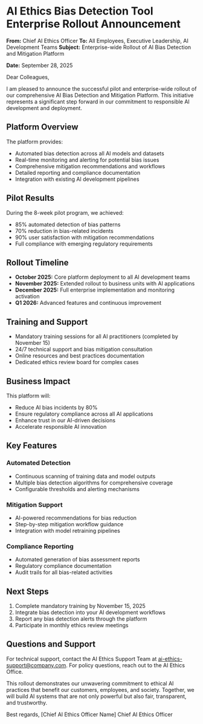 # AI Ethics Bias Detection Tool Enterprise Rollout Announcement

**From:** Chief AI Ethics Officer
**To:** All Employees, Executive Leadership, AI Development Teams
**Subject:** Enterprise-wide Rollout of AI Bias Detection and Mitigation Platform

**Date:** September 28, 2025

Dear Colleagues,

I am pleased to announce the successful pilot and enterprise-wide rollout of our comprehensive AI Bias Detection and Mitigation Platform. This initiative represents a significant step forward in our commitment to responsible AI development and deployment.

## Platform Overview

The platform provides:
- Automated bias detection across all AI models and datasets
- Real-time monitoring and alerting for potential bias issues
- Comprehensive mitigation recommendations and workflows
- Detailed reporting and compliance documentation
- Integration with existing AI development pipelines

## Pilot Results

During the 8-week pilot program, we achieved:
- 85% automated detection of bias patterns
- 70% reduction in bias-related incidents
- 90% user satisfaction with mitigation recommendations
- Full compliance with emerging regulatory requirements

## Rollout Timeline

- **October 2025:** Core platform deployment to all AI development teams
- **November 2025:** Extended rollout to business units with AI applications
- **December 2025:** Full enterprise implementation and monitoring activation
- **Q1 2026:** Advanced features and continuous improvement

## Training and Support

- Mandatory training sessions for all AI practitioners (completed by November 15)
- 24/7 technical support and bias mitigation consultation
- Online resources and best practices documentation
- Dedicated ethics review board for complex cases

## Business Impact

This platform will:
- Reduce AI bias incidents by 80%
- Ensure regulatory compliance across all AI applications
- Enhance trust in our AI-driven decisions
- Accelerate responsible AI innovation

## Key Features

### Automated Detection
- Continuous scanning of training data and model outputs
- Multiple bias detection algorithms for comprehensive coverage
- Configurable thresholds and alerting mechanisms

### Mitigation Support
- AI-powered recommendations for bias reduction
- Step-by-step mitigation workflow guidance
- Integration with model retraining pipelines

### Compliance Reporting
- Automated generation of bias assessment reports
- Regulatory compliance documentation
- Audit trails for all bias-related activities

## Next Steps

1. Complete mandatory training by November 15, 2025
2. Integrate bias detection into your AI development workflows
3. Report any bias detection alerts through the platform
4. Participate in monthly ethics review meetings

## Questions and Support

For technical support, contact the AI Ethics Support Team at ai-ethics-support@company.com. For policy questions, reach out to the AI Ethics Office.

This rollout demonstrates our unwavering commitment to ethical AI practices that benefit our customers, employees, and society. Together, we will build AI systems that are not only powerful but also fair, transparent, and trustworthy.

Best regards,
[Chief AI Ethics Officer Name]
Chief AI Ethics Officer
